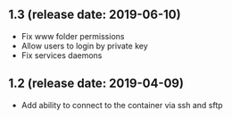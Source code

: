 ## 1.3 (release date: 2019-06-10)

 * Fix www folder permissions
 * Allow users to login by private key
 * Fix services daemons

## 1.2 (release date: 2019-04-09)

 * Add ability to connect to the container via ssh and sftp
